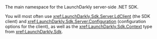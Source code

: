 The main namespace for the LaunchDarkly server-side .NET SDK.

You will most often use <xref:LaunchDarkly.Sdk.Server.LdClient> (the SDK client) and 
<xref:LaunchDarkly.Sdk.Server.Configuration> (configuration options for the client), as well as 
the <xref:LaunchDarkly.Sdk.Context> type from <xref:LaunchDarkly.Sdk>.
